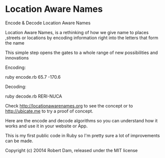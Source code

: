 Location Aware Names
==================

Encode &amp; Decode Location Aware Names 

Location Aware Names, is a rethinking of how we give name to places ,streets or locations by encoding information right into the letters that form the name

This simple step opens the gates to a whole range of new possibilities and innovations


Encoding:

  ruby encode.rb 65.7 -170.6

Decoding:

  ruby decode.rb RERI-NUCA

Check http://locationawarenames.org to see the concept or to http://ubicate.me to try a proof of concept.

Here are the encode and decode algorithms so you can understand how it works and use it in your website or App.

This is my first public code in Ruby so I'm pretty sure a lot of improvements can be made.

Copyright (c) 20014 Robert Dam, released under the MIT license